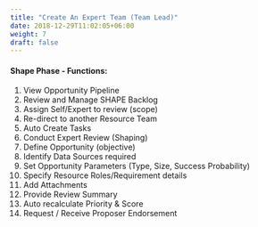 ```yaml
---
title: "Create An Expert Team (Team Lead)"
date: 2018-12-29T11:02:05+06:00
weight: 7
draft: false
---
```

#### Shape Phase - Functions:
1. View Opportunity Pipeline
2. Review and Manage SHAPE Backlog
3. Assign Self/Expert to review (scope)
4. Re-direct to another Resource Team
5. Auto Create Tasks
6. Conduct Expert Review (Shaping)
7. Define Opportunity (objective)
8. Identify Data Sources required
9. Set Opportunity Parameters (Type, Size, Success Probability)
10. Specify Resource Roles/Requirement details
11. Add Attachments
12. Provide Review Summary
13. Auto recalculate Priority &amp; Score
14. Request / Receive Proposer Endorsement

